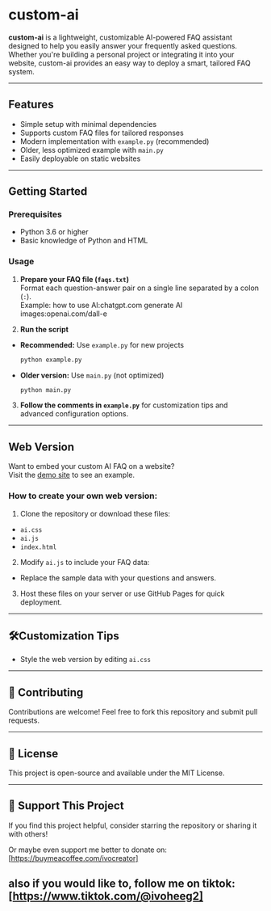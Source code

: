 # custom-ai

**custom-ai** is a lightweight, customizable AI-powered FAQ assistant designed to help you easily answer your frequently asked questions. Whether you're building a personal project or integrating it into your website, custom-ai provides an easy way to deploy a smart, tailored FAQ system.

---

## Features
- Simple setup with minimal dependencies
- Supports custom FAQ files for tailored responses
- Modern implementation with `example.py` (recommended)
- Older, less optimized example with `main.py`
- Easily deployable on static websites

---

## Getting Started

### Prerequisites
- Python 3.6 or higher
- Basic knowledge of Python and HTML

### Usage
1. **Prepare your FAQ file (`faqs.txt`)**  
   Format each question-answer pair on a single line separated by a colon (`:`).  
   Example:
     how to use AI:chatgpt.com
     generate AI images:openai.com/dall-e

2. **Run the script**  
- **Recommended:** Use `example.py` for new projects  
  ```bash
  python example.py
  ```
- **Older version:** Use `main.py` (not optimized)  
  ```bash
  python main.py
  ```

3. **Follow the comments in `example.py`** for customization tips and advanced configuration options.

---

## Web Version

Want to embed your custom AI FAQ on a website?  
Visit the [demo site](https://heegarthur.github.io/custom-ai/) to see an example.

### How to create your own web version:
1. Clone the repository or download these files:
- `ai.css`
- `ai.js`
- `index.html`

2. Modify `ai.js` to include your FAQ data:
- Replace the sample data with your questions and answers.

3. Host these files on your server or use GitHub Pages for quick deployment.

---

## 🛠Customization Tips
- Style the web version by editing `ai.css`

---

## 🤝 Contributing
Contributions are welcome! Feel free to fork this repository and submit pull requests.

---

## 📢 License
This project is open-source and available under the MIT License.

---

## 🌟 Support This Project

If you find this project helpful, consider starring the repository or sharing it with others!

Or maybe even support me better to donate on: [https://buymeacoffee.com/ivocreator]

also if you would like to, follow me on tiktok: [https://www.tiktok.com/@ivoheeg2]
---
